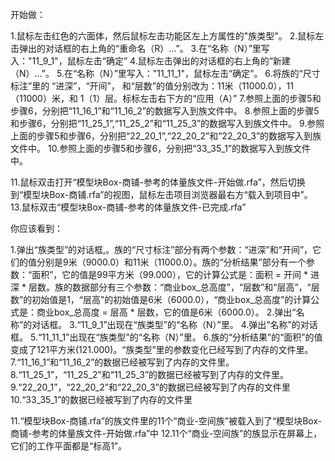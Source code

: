 开始做：

1.鼠标左击红色的六面体，然后鼠标左击功能区左上方属性的"族类型"。
2.鼠标左击弹出的对话框的右上角的“重命名（R）...”。
3.在“名称（N）”里写入："11_9_1"，鼠标左击“确定”
4.鼠标左击弹出的对话框的右上角的“新建（N）...”。
5.在“名称（N）”里写入："11_11_1"，鼠标左击“确定”。
6.将族的“尺寸标注”里的 “进深”，“开间”， 和“层数”的值分别改为：11米（11000.0），11（11000）米，和 1（1）层。标标左击右下方的“应用（A）”
7.参照上面的步骤5和步骤6，分别把“11_16_1”和“11_16_2”的数据写入到族文件中。
8.参照上面的步骤5和步骤6，分别把“11_25_1”,“11_25_2”和“11_25_3”的数据写入到族文件中。
9.参照上面的步骤5和步骤6，分别把“22_20_1”,“22_20_2”和“22_20_3”的数据写入到族文件中。
10.参照上面的步骤5和步骤6，分别把“33_35_1”的数据写入到族文件中。

11.鼠标双击打开“模型块Box-商铺-参考的体量族文件-开始做.rfa”，然后切换到“模型块Box-商铺.rfa”的视图，鼠标左击项目浏览器最右方“载入到项目中”。
13.鼠标双击“模型块Box-商铺-参考的体量族文件-已完成.rfa”

你应该看到：

1.弹出“族类型”的对话框,。族的“尺寸标注”部分有两个参数：“进深”和“开间”，它们的值分别是9米（9000.0）和11米（11000.0）。族的“分析结果”部分有一个参数：“面积”，它的值是99平方米（99.000），它的计算公式是：面积 = 开间 * 进深 * 层数。族的数据部分有三个参数：“商业box_总高度”，“层数”和“层高”，“层数”的初始值是1，“层高”的初始值是6米（6000.0），“商业box_总高度”的计算公式是：商业box_总高度 = 层高 * 层数，它的值是6米（6000.0）。
2.弹出“名称”的对话框。
3.“11_9_1”出现在“族类型”的“名称（N）”里。
4.弹出“名称”的对话框。
5.“11_11_1”出现在“族类型”的“名称（N）”里。
6.族的“分析结果”的“面积”的值变成了121平方米(121.000)。“族类型”里的参数变化已经写到了内存的文件里。
7.“11_16_1”和“11_16_2”的数据已经被写到了内存的文件里。
8.“11_25_1”，“11_25_2”和“11_25_3”的数据已经被写到了内存的文件里。
9.“22_20_1”，“22_20_2”和“22_20_3”的数据已经被写到了内存的文件里
10.“33_35_1”的数据已经被写到了内存的文件里

11.“模型块Box-商铺.rfa”的族文件里的11个“商业-空间族”被载入到了“模型块Box-商铺-参考的体量族文件-开始做.rfa”中
12.11个“商业-空间族”的族显示在屏幕上，它们的工作平面都是“标高1”。
